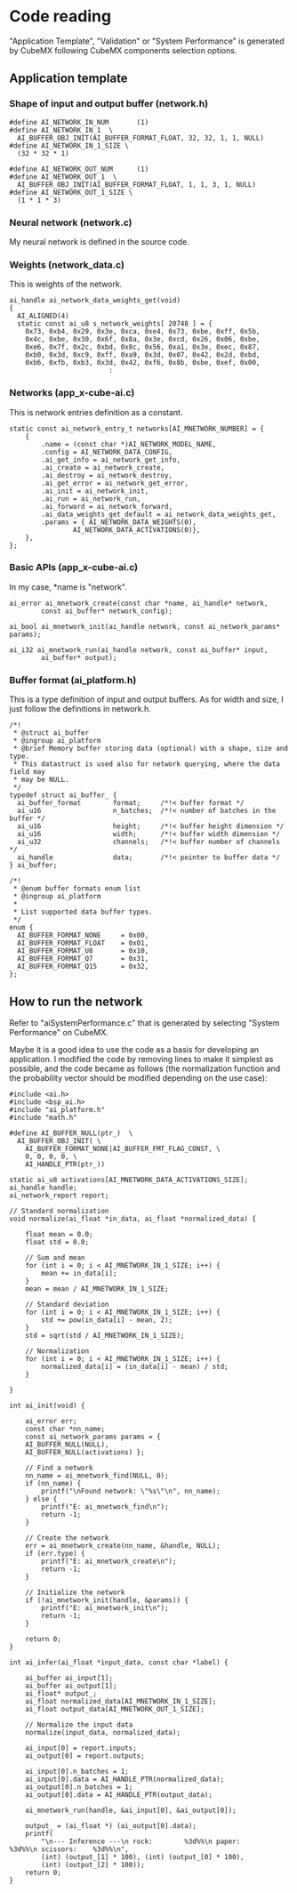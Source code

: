 # Code reading

"Application Template", "Validation" or "System Performance" is generated by CubeMX following CubeMX components selection options.

## Application template

### Shape of input and output buffer (network.h)

```
#define AI_NETWORK_IN_NUM       (1)
#define AI_NETWORK_IN_1  \
  AI_BUFFER_OBJ_INIT(AI_BUFFER_FORMAT_FLOAT, 32, 32, 1, 1, NULL)
#define AI_NETWORK_IN_1_SIZE \
  (32 * 32 * 1)

#define AI_NETWORK_OUT_NUM      (1)
#define AI_NETWORK_OUT_1  \
  AI_BUFFER_OBJ_INIT(AI_BUFFER_FORMAT_FLOAT, 1, 1, 3, 1, NULL)
#define AI_NETWORK_OUT_1_SIZE \
  (1 * 1 * 3)
```

### Neural network (network.c)

My neural network is defined in the source code.

### Weights (network_data.c)

This is weights of the network.

```
ai_handle ai_network_data_weights_get(void)
{
  AI_ALIGNED(4)
  static const ai_u8 s_network_weights[ 20748 ] = {
    0x73, 0xb4, 0x29, 0x3e, 0xca, 0xe4, 0x73, 0xbe, 0xff, 0x5b,
    0x4c, 0xbe, 0x30, 0x6f, 0x8a, 0x3e, 0xcd, 0x26, 0x06, 0xbe,
    0xe6, 0x7f, 0x2c, 0xbd, 0x8c, 0x56, 0xa1, 0x3e, 0xec, 0x87,
    0xb0, 0x3d, 0xc9, 0xff, 0xa9, 0x3d, 0x07, 0x42, 0x2d, 0xbd,
    0xb6, 0xfb, 0xb3, 0x3d, 0x42, 0xf6, 0x8b, 0xbe, 0xef, 0x00,
                         :
```

### Networks (app_x-cube-ai.c)

This is network entries definition as a constant.

```
static const ai_network_entry_t networks[AI_MNETWORK_NUMBER] = {
    {
        .name = (const char *)AI_NETWORK_MODEL_NAME,
        .config = AI_NETWORK_DATA_CONFIG,
        .ai_get_info = ai_network_get_info,
        .ai_create = ai_network_create,
        .ai_destroy = ai_network_destroy,
        .ai_get_error = ai_network_get_error,
        .ai_init = ai_network_init,
        .ai_run = ai_network_run,
        .ai_forward = ai_network_forward,
        .ai_data_weights_get_default = ai_network_data_weights_get,
        .params = { AI_NETWORK_DATA_WEIGHTS(0),
                AI_NETWORK_DATA_ACTIVATIONS(0)},
    },
};
```

### Basic APIs (app_x-cube-ai.c)

In my case, \*name is "network".

```
ai_error ai_mnetwork_create(const char *name, ai_handle* network,
        const ai_buffer* network_config);
        
ai_bool ai_mnetwork_init(ai_handle network, const ai_network_params* params);

ai_i32 ai_mnetwork_run(ai_handle network, const ai_buffer* input,
        ai_buffer* output);
```

### Buffer format (ai_platform.h)

This is a type definition of input and output buffers. As for width and size, I just follow the definitions in network.h.

```
/*!
 * @struct ai_buffer
 * @ingroup ai_platform
 * @brief Memory buffer storing data (optional) with a shape, size and type.
 * This datastruct is used also for network querying, where the data field may
 * may be NULL.
 */
typedef struct ai_buffer_ {
  ai_buffer_format        format;     /*!< buffer format */
  ai_u16                  n_batches;  /*!< number of batches in the buffer */
  ai_u16                  height;     /*!< buffer height dimension */
  ai_u16                  width;      /*!< buffer width dimension */
  ai_u32                  channels;   /*!< buffer number of channels */
  ai_handle               data;       /*!< pointer to buffer data */
} ai_buffer;
```

```
/*!
 * @enum buffer formats enum list
 * @ingroup ai_platform
 *
 * List supported data buffer types.
 */
enum {
  AI_BUFFER_FORMAT_NONE     = 0x00,
  AI_BUFFER_FORMAT_FLOAT    = 0x01,
  AI_BUFFER_FORMAT_U8       = 0x10,
  AI_BUFFER_FORMAT_Q7       = 0x31, 
  AI_BUFFER_FORMAT_Q15      = 0x32,
};
```

## How to run the network

Refer to "aiSystemPerformance.c" that is generated by selecting "System Performance" on CubeMX.

Maybe it is a good idea to use the code as a basis for developing an application. I modified the code by removing lines to make it simplest as possible, and the code became as follows (the normalization function and the probability vector should be modified depending on the use case):

```
#include <ai.h>
#include <bsp_ai.h>
#include "ai_platform.h"
#include "math.h"

#define AI_BUFFER_NULL(ptr_)  \
  AI_BUFFER_OBJ_INIT( \
    AI_BUFFER_FORMAT_NONE|AI_BUFFER_FMT_FLAG_CONST, \
    0, 0, 0, 0, \
    AI_HANDLE_PTR(ptr_))

static ai_u8 activations[AI_MNETWORK_DATA_ACTIVATIONS_SIZE];
ai_handle handle;
ai_network_report report;

// Standard normalization
void normalize(ai_float *in_data, ai_float *normalized_data) {

	float mean = 0.0;
	float std = 0.0;

	// Sum and mean
	for (int i = 0; i < AI_MNETWORK_IN_1_SIZE; i++) {
		mean += in_data[i];
	}
	mean = mean / AI_MNETWORK_IN_1_SIZE;

	// Standard deviation
	for (int i = 0; i < AI_MNETWORK_IN_1_SIZE; i++) {
		std += pow(in_data[i] - mean, 2);
	}
	std = sqrt(std / AI_MNETWORK_IN_1_SIZE);

	// Normalization
	for (int i = 0; i < AI_MNETWORK_IN_1_SIZE; i++) {
		normalized_data[i] = (in_data[i] - mean) / std;
	}

}

int ai_init(void) {

	ai_error err;
	const char *nn_name;
	const ai_network_params params = {
	AI_BUFFER_NULL(NULL),
	AI_BUFFER_NULL(activations) };

	// Find a network
	nn_name = ai_mnetwork_find(NULL, 0);
	if (nn_name) {
		printf("\nFound network: \"%s\"\n", nn_name);
	} else {
		printf("E: ai_mnetwork_find\n");
		return -1;
	}

	// Create the network
	err = ai_mnetwork_create(nn_name, &handle, NULL);
	if (err.type) {
		printf("E: ai_mnetwork_create\n");
		return -1;
	}

	// Initialize the network
	if (!ai_mnetwork_init(handle, &params)) {
		printf("E: ai_mnetwork_init\n");
		return -1;
	}

	return 0;
}

int ai_infer(ai_float *input_data, const char *label) {

	ai_buffer ai_input[1];
	ai_buffer ai_output[1];
	ai_float* output_;
	ai_float normalized_data[AI_MNETWORK_IN_1_SIZE];
	ai_float output_data[AI_MNETWORK_OUT_1_SIZE];

	// Normalize the input data
	normalize(input_data, normalized_data);

	ai_input[0] = report.inputs;
	ai_output[0] = report.outputs;

	ai_input[0].n_batches = 1;
	ai_input[0].data = AI_HANDLE_PTR(normalized_data);
	ai_output[0].n_batches = 1;
	ai_output[0].data = AI_HANDLE_PTR(output_data);

	ai_mnetwork_run(handle, &ai_input[0], &ai_output[0]);

	output_ = (ai_float *) (ai_output[0].data);
	printf(
		"\n--- Inference ---\n rock:        %3d%%\n paper:       %3d%%\n scissors:    %3d%%\n",
		(int) (output_[1] * 100), (int) (output_[0] * 100),
		(int) (output_[2] * 100));
	return 0;
}
```
